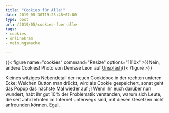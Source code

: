 ```yaml
---
title: "Cookies für Alle!"
date: 2019-05-30T19:25:48+07:00
type: post
url: /2019/05/cookies-fuer-alle
tags:
- cookies
- onlinekram
- meinungsmache

---
```


{{< figure name="cookies" command="Resize" options="1110x" >}}Nein, andere Cookies! Photo von Denisse Leon auf [Unsplash](https://unsplash.com/photos/oLq-OHHnEyQ){{< /figure >}}

Kleines witziges Nebendetail der neuen Cookiebox in der rechten unteren Ecke: Welchen Button man dr&uuml;ckt, wird als Cookie gespeichert, sonst geht das Popup das n&auml;chste Mal wieder auf ;] Wenn ihr euch dar&uuml;ber nun wundert, habt ihr gut 10% der Problematik verstanden, warum sich Leute, die seit Jahrzehnten im Internet unterwegs sind, mit diesen Gesetzen nicht anfreunden k&ouml;nnen. Egal. 

